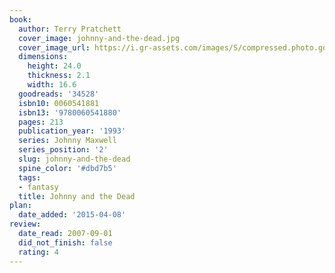 ```yaml
---
book:
  author: Terry Pratchett
  cover_image: johnny-and-the-dead.jpg
  cover_image_url: https://i.gr-assets.com/images/S/compressed.photo.goodreads.com/books/1391549664l/34528.jpg
  dimensions:
    height: 24.0
    thickness: 2.1
    width: 16.6
  goodreads: '34528'
  isbn10: 0060541881
  isbn13: '9780060541880'
  pages: 213
  publication_year: '1993'
  series: Johnny Maxwell
  series_position: '2'
  slug: johnny-and-the-dead
  spine_color: '#dbd7b5'
  tags:
  - fantasy
  title: Johnny and the Dead
plan:
  date_added: '2015-04-08'
review:
  date_read: 2007-09-01
  did_not_finish: false
  rating: 4
---
```

